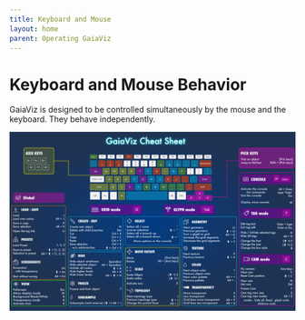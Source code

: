 ```yaml
---
title: Keyboard and Mouse
layout: home
parent: Operating GaiaViz
---
```

# Keyboard and Mouse Behavior
GaiaViz is designed to be controlled simultaneously by the mouse and the keyboard. They behave independently.

![](/assets/images/Keyboard-tools.png)
